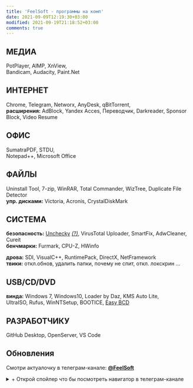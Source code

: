 ```yaml
---
title: 'FeelSoft - программы на комп'
date: 2021-09-09T12:19:30+03:00
modified: 2021-09-19T21:18:52+03:00
comments: true
---
```


## **МЕДИА**
PotPlayer, AIMP, XnView,  
Bandicam, Audacity, Paint.Net

## **ИНТЕРНЕТ**
Chrome, Telegram, Networx, AnyDesk, qBitTorrent,  
**расширения:** AdBlock, Yandex Acces, Переводчик, Darkreader, Sponsor Block, Video Resume

## **ОФИС**
SumatraPDF, STDU,  
Notepad++, Microsoft Office

## **ФАЙЛЫ**
Uninstall Tool, 7-zip, WinRAR, Total Commander, WizTree, Duplicate File Detector  
**упр. дисками:** Victoria, Acronis, CrystalDiskMark

## **СИСТЕМА**
**безопасность:** [Unchecky](#) [_(?)_](#), VirusTotal Uploader, SmartFix, AdwCleaner, Cureit  
**бенчмарки:** Furmark, CPU-Z, HWinfo

**дрова:** SDI, VisualC++, RuntimePack, DirectX, NetFramework  
**твики:** откл.обнов, удалить папки, почему не спит, откл. локскрин ...

## **USB/CD/DVD**
**винда:** Windows 7, Windows10, Loader by Daz, KMS Auto Lite,  
UltraISO, Rufus, WinNTSetup, BOOTICE, [Easy BCD](https://tlgur.com/d/4rqo5v7g)

## **РАЗРАБОТЧИКУ**
GitHub Desktop, OpenServer, VS Code  

## **Обновления**
Смотри актуалочку в телеграм-канале: <a href="https://t.me/s/FeelSoft"><b>@FeelSoft</b></a>

<details markdown="1"><summary markdown="0">+ Открой спойлер что бы посмотреть навигатор в телеграм-канале</summary>
<center><a style="font-size: 13px;" href="https://t.me/s/FeelSoftWin/125"><strong>t.me/FeelSoftWin</strong></a></center>  
<script async src="https://telegram.org/js/telegram-widget.js?15" data-telegram-post="FeelSoftWin/125" data-width="100%"></script>
</details>
